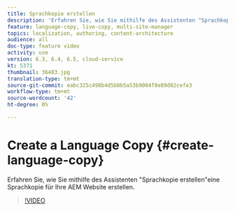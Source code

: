 ```yaml
---
title: Sprachkopie erstellen
description: 'Erfahren Sie, wie Sie mithilfe des Assistenten "Sprachkopie erstellen"eine Sprachkopie für Ihre AEM Website erstellen.  '
feature: language-copy, live-copy, multi-site-manager
topics: localization, authoring, content-architecture
audience: all
doc-type: feature video
activity: use
version: 6.3, 6.4, 6.5, cloud-service
kt: 5371
thumbnail: 36483.jpg
translation-type: tm+mt
source-git-commit: eabc325c498b4d5b8b5a53b9004f0e89d82cefe3
workflow-type: tm+mt
source-wordcount: '42'
ht-degree: 0%

---
```



# Create a Language Copy {#create-language-copy}

Erfahren Sie, wie Sie mithilfe des Assistenten &quot;Sprachkopie erstellen&quot;eine Sprachkopie für Ihre AEM Website erstellen.

>[!VIDEO](https://video.tv.adobe.com/v/36483?quality=12&learn=on)

